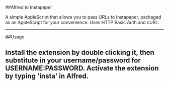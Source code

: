 ##Alfred to Instapaper

A simple AppleScript that allows you to pass URLs to Instapaper, packaged as an AppleScript for your convenience. Uses HTTP Basic Auth and cURL.

---
##Usage

Install the extension by double clicking it, then substitute in your username/password for USERNAME:PASSWORD. Activate the extension by typing 'insta' in Alfred.
---